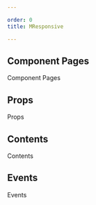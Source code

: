 ```yaml
---

order: 0
title: MResponsive

---
```

 
## Component Pages
 
Component Pages
 
## Props
 
Props
 
## Contents
 
Contents
 
## Events
 
Events
 
